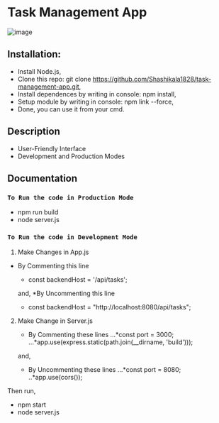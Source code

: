 # Task Management App

![image](https://github.com/Shashikala1828/task-management-app/assets/74039065/f942fd15-f477-4c84-aff5-d0826a5715a8)


##  Installation:

- Install Node.js,
- Clone this repo: git clone https://github.com/Shashikala1828/task-management-app.git,
- Install dependences by writing in console: npm install,
- Setup module by writing in console: npm link --force,
- Done, you can use it from your cmd.

## Description

- User-Friendly Interface
- Development and Production Modes

## Documentation

### `To Run the code in Production Mode`
- npm run build
- node server.js

### `To Run the code in Development Mode`
1. Make Changes in App.js
* By Commenting this line
    - const backendHost = '/api/tasks';

   and,
*By Uncommenting this line
   - const backendHost = "http://localhost:8080/api/tasks";

2. Make Change in Server.js
   - By Commenting these lines
   ...*const port = 3000;
   ...*app.use(express.static(path.join(__dirname, 'build')));

   and,
   - By Uncommenting these lines
   ...*const port = 8080;
   ..*app.use(cors());

Then run,
- npm start
- node server.js

